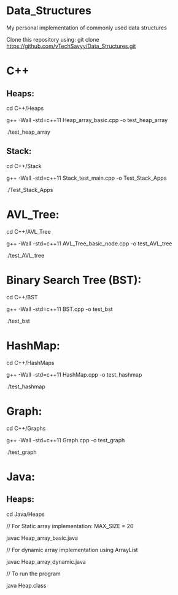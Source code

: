# Data_Structures
My personal implementation of commonly used data structures

Clone this repository using:
git clone https://github.com/vTechSavyy/Data_Structures.git

# C++

## Heaps:

cd C++/Heaps

g++ -Wall -std=c++11 Heap_array_basic.cpp -o test_heap_array

./test_heap_array

## Stack:

cd C++/Stack

g++ -Wall -std=c++11 Stack_test_main.cpp -o Test_Stack_Apps

./Test_Stack_Apps

# AVL_Tree:

cd C++/AVL_Tree

g++ -Wall -std=c++11 AVL_Tree_basic_node.cpp -o test_AVL_tree

./test_AVL_tree

# Binary Search Tree (BST):
cd C++/BST

g++ -Wall -std=c++11 BST.cpp -o test_bst

./test_bst

# HashMap:

cd C++/HashMaps

g++ -Wall -std=c++11 HashMap.cpp -o test_hashmap

./test_hashmap

# Graph:

cd C++/Graphs

g++ -Wall -std=c++11 Graph.cpp -o test_graph

./test_graph


# Java:

## Heaps:

cd Java/Heaps

// For Static array implementation: MAX_SIZE = 20

javac Heap_array_basic.java      

// For dynamic array implementation using ArrayList

javac Heap_array_dynamic.java    


// To run the program

java Heap.class                  
